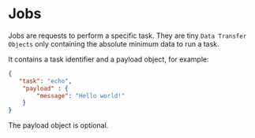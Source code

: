 Jobs
====

Jobs are requests to perform a specific task. They are tiny `Data Transfer Objects` only containing the absolute minimum data to run a task. 

It contains a task identifier and a payload object, for example:

```json
{
   "task": "echo",
    "payload" : {
        "message": "Hello world!"
    }
}
````

The payload object is optional.
